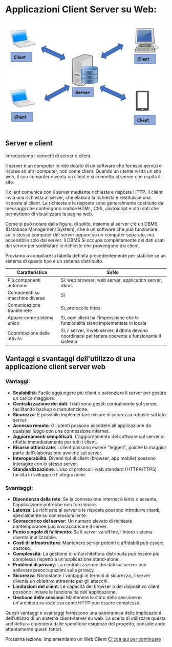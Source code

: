 # Applicazioni Client Server su Web:

![alt text](img02_client_server.png)

## Server e client

Introduciamo i concetti di server e client.

Il server è un computer in rete dotato di un software che fornisce servizi e risorse ad altri computer, noti come client. Quando un utente visita un sito web, il suo computer diventa un client e si connette al server che ospita il sito.

Il client comunica con il server mediante richieste e risposte HTTP. Il client invia una richiesta al server, che elabora la richiesta e restituisce una risposta al client. Le richieste e le risposte sono generalmente costituite da messaggi che contengono codice HTML, CSS, JavaScript e altri dati che permettono di visualizzare la pagina web.

Come si può notare dalla figura, di solito, insieme al server c'è un DBMS (Database Management System), che è un software che può funzionare sullo stesso computer del server oppure su un computer separato, ma accessibile solo dal server. Il DBMS Si occupa completamente dei dati usati dal server per soddisfare le richieste che provengono dai client.

Proviamo a compilare la tabella definita precedentemente per stabilire se un sistema di questo tipo è un sistema distribuito.


| Caratteristica                 | Sì/No                                                                                                 |
| -------------------------------- | -------------------------------------------------------------------------------------------------------- |
| Più componenti autonomi       | Sì: web browser, web server, application server, dbms                                                 |
| Componenti su macchine diverse | Sì                                                                                                    |
| Comunicazione tramite rete     | Sì, protocollo https                                                                                  |
| Appare come sistema unico      | Sì, ogni client ha l'impressione che le funzionalità siano implementate in locale                    |
| Coordinazione delle attività  | Sì, il server, il web server, il dbms devono coordinarsi per tenere coerente e funzionante il sistema |

## Vantaggi e svantaggi dell'utilizzo di una applicazione client server web

### Vantaggi:

- **Scalabilità**: Facile aggiungere più client o potenziare il server per gestire un carico maggiore.
- **Centralizzazione dei dati**: I dati sono gestiti centralmente sul server, facilitando backup e manutenzione.
- **Sicurezza**: È possibile implementare misure di sicurezza robuste sul lato server.
- **Accesso remoto**: Gli utenti possono accedere all'applicazione da qualsiasi luogo con una connessione internet.
- **Aggiornamenti semplificati**: L'aggiornamento del software sul server si riflette immediatamente per tutti i client.
- **Risorse ottimizzate**: I client possono essere "leggeri", poiché la maggior parte dell'elaborazione avviene sul server.
- **Interoperabilità**: Diversi tipi di client (browser, app mobile) possono interagire con lo stesso server.
- **Standardizzazione**: L'uso di protocolli web standard (HTTP/HTTPS) facilita lo sviluppo e l'integrazione.

### Svantaggi:

- **Dipendenza dalla rete**: Se la connessione internet è lenta o assente, l'applicazione potrebbe non funzionare.
- **Latenza**: Le richieste al server e le risposte possono introdurre ritardi, specialmente su connessioni lente.
- **Sovraccarico del server:** Un numero elevato di richieste contemporanee può sovraccaricare il server.
- **Punto singolo di fallimento**: Se il server va offline, l'intero sistema diventa inutilizzabile.
- **Costi di infrastruttura**: Mantenere server potenti e affidabili può essere costoso.
- **Complessità**: La gestione di un'architettura distribuita può essere più complessa rispetto a un'applicazione stand-alone.
- **Problemi di privacy**: La centralizzazione dei dati sul server può sollevare preoccupazioni sulla privacy.
- **Sicurezza**: Nonostante i vantaggi in termini di sicurezza, il server diventa un obiettivo attraente per gli attacchi.
- **Limitazioni del client**: Le capacità del browser o del dispositivo client possono limitare le funzionalità dell'applicazione.
- **Gestione delle sessioni**: Mantenere lo stato della sessione in un'architettura stateless come HTTP può essere complesso.

Questi vantaggi e svantaggi forniscono una panoramica delle implicazioni dell'utilizzo di un sistema client-server su web. La scelta di utilizzare questa architettura dipenderà dalle specifiche esigenze del progetto, considerando attentamente questi fattori.

Prossima lezione: implementiamo un Web Client
[Clicca qui per continuare](./doc02_client_web.md)
